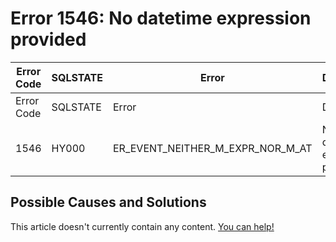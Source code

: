 
# Error 1546: No datetime expression provided


| Error Code | SQLSTATE | Error | Description |
| --- | --- | --- | --- |
| Error Code | SQLSTATE | Error | Description |
| 1546 | HY000 | ER_EVENT_NEITHER_M_EXPR_NOR_M_AT | No datetime expression provided |




## Possible Causes and Solutions


This article doesn't currently contain any content. [You can help!](/kb/en/writing-and-editing-knowledge-base-articles/)

